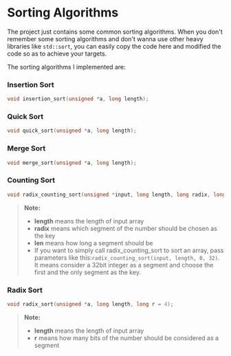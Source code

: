 Sorting Algorithms
==========================

The project just contains some common sorting algorithms. When you don't remember some sorting algorithms and don't wanna use other heavy libraries like `std::sort`, you can easily copy the code here and modified the code so as to achieve your targets.

The sorting algorithms I implemented are:

### Insertion Sort
```C++
void insertion_sort(unsigned *a, long length);
```
### Quick Sort
```C++
void quick_sort(unsigned *a, long length);
```
### Merge Sort
```C++
void merge_sort(unsigned *a, long length);
```
### Counting Sort
```C++
void radix_counting_sort(unsigned *input, long length, long radix, long len);
```
> **Note:**
> - **length** means the length of input array
> - **radix** means which segment of the number should be chosen as the key
> - **len** means how long a segment should be
> - If you want to simply call radix_counting_sort to sort an array, pass parameters like this:`radix_counting_sort(input, length, 0, 32)`. It means consider a 32bit integer as a segment and choose the first and the only segment as the key.

### Radix Sort
```C++
void radix_sort(unsigned *a, long length, long r = 4);
```
> **Note:**
> - **length** means the length of input array
> - **r** means how many bits of the number should be considered as a segment
